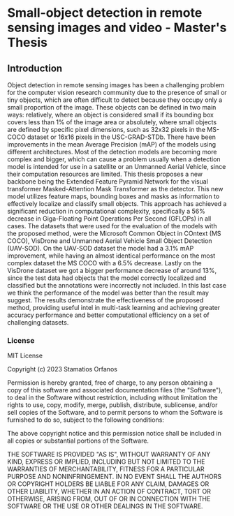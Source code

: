 # Small-object detection in remote sensing images and video - Master's Thesis


## Introduction
Object detection in remote sensing images has been a challenging problem for the computer vision research community due to the presence of small or tiny objects, which are often difficult to detect because they occupy only a small proportion of the image. These objects can be defined in two main ways: relatively, where an object is considered small if its bounding box covers less than 1% of the image area or absolutely, where small objects are defined by specific pixel dimensions, such as 32x32 pixels in the MS-COCO dataset or 16x16 pixels in the USC-GRAD-STDb. There have been improvements in the mean Average Precision (mAP) of the models using different architectures. Most of the detection models are becoming more complex and bigger, which can cause a problem usually when a detection model is intended for use in a satellite or an Unmanned Aerial Vehicle, since their computation resources are limited. This thesis proposes a new backbone being the Extended Feature Pyramid Network for the visual transformer Masked-Attention Mask Transformer as the detector. This new model utilizes feature maps, bounding boxes and masks as information to effectively localize and classify small objects. This approach has achieved a significant reduction in computational complexity, specifically a 56% decrease in Giga-Floating Point Operations Per Second (GFLOPs) in all cases. The datasets that were used for the evaluation of the models with the proposed method, were the Microsoft Common Object in COntext (MS COCO), VisDrone and Unmanned Aerial Vehicle Small Object Detection (UAV-SOD). On the UAV-SOD dataset the model had a 3.1% mAP improvement, while having an almost identical performance on the most complex dataset the MS COCO with a 6.5% decrease. Lastly on the VisDrone dataset we got a bigger performance decrease of around 13%, since the test data had objects that the model correctly localized and classified but the annotations were incorrectly not included. In this last case we think the performance of the model was better than the result may suggest. The results demonstrate the effectiveness of the proposed method, providing useful intel in multi-task learning and achieving greater accuracy performance and better computational efficiency on a set of challenging datasets.

### License

MIT License

Copyright (c) 2023 Stamatios Orfanos

Permission is hereby granted, free of charge, to any person obtaining a copy of this software and associated documentation files (the "Software"), to deal
in the Software without restriction, including without limitation the rights to use, copy, modify, merge, publish, distribute, sublicense, and/or sell
copies of the Software, and to permit persons to whom the Software is furnished to do so, subject to the following conditions:

The above copyright notice and this permission notice shall be included in all
copies or substantial portions of the Software.

THE SOFTWARE IS PROVIDED "AS IS", WITHOUT WARRANTY OF ANY KIND, EXPRESS OR
IMPLIED, INCLUDING BUT NOT LIMITED TO THE WARRANTIES OF MERCHANTABILITY,
FITNESS FOR A PARTICULAR PURPOSE AND NONINFRINGEMENT. IN NO EVENT SHALL THE
AUTHORS OR COPYRIGHT HOLDERS BE LIABLE FOR ANY CLAIM, DAMAGES OR OTHER
LIABILITY, WHETHER IN AN ACTION OF CONTRACT, TORT OR OTHERWISE, ARISING FROM,
OUT OF OR IN CONNECTION WITH THE SOFTWARE OR THE USE OR OTHER DEALINGS IN THE
SOFTWARE.
